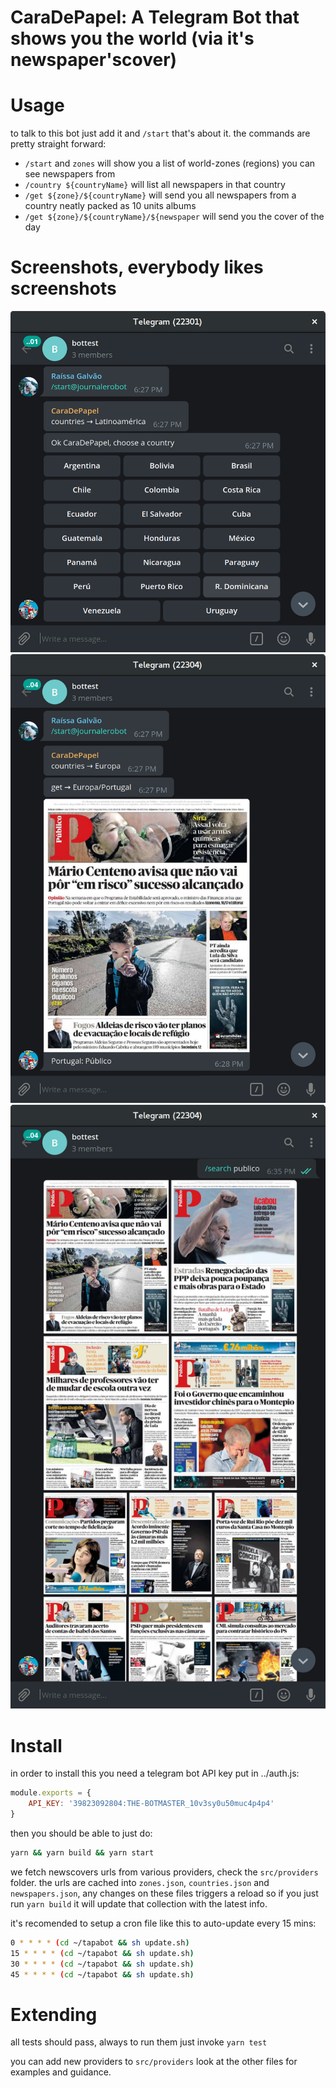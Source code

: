 CaraDePapel: A Telegram Bot that shows you the world (via it's newspaper'scover)
==

Usage
===

to talk to this bot just add it and `/start` that's about it.
the commands are pretty straight forward: 
 - `/start` and `zones` will show you a list of world-zones (regions) you
   can see newspapers from
 - `/country ${countryName}` will list all newspapers in that country
 - `/get ${zone}/${countryName}` will send you all newspapers from a country
   neatly packed as 10 units albums
  - `/get ${zone}/${countryName}/${newspaper` will send you the cover of the
    day

Screenshots, everybody likes screenshots
====

![Querying Zones](./docs/screenshots/1.png "/zones command")
![Querying Countries](./docs/screenshots/2.png "/countries command")
![Querying A specific newspaper](./docs/screenshots/3.png "/search command")


Install
===

in order to install this you need a telegram bot API key put in ../auth.js:
```js
module.exports = {
    API_KEY: '39823092804:THE-BOTMASTER_10v3sy0u50muc4p4p4'
}
```

then you should be able to just do:
```sh
yarn && yarn build && yarn start
```

we fetch newscovers urls from various providers, check the `src/providers`
folder. the urls are cached into `zones.json`, `countries.json` and
`newspapers.json`, any changes on these files triggers a reload so if you
just run `yarn build` it will update that collection with the latest info.

it's recomended to setup a cron file like this to auto-update every 15 mins:
```sh
0 * * * * (cd ~/tapabot && sh update.sh)
15 * * * * (cd ~/tapabot && sh update.sh)
30 * * * * (cd ~/tapabot && sh update.sh)
45 * * * * (cd ~/tapabot && sh update.sh)
```

Extending
===

all tests should pass, always
to run them just invoke `yarn test`

you can add new providers to `src/providers` look at the other files for
examples and guidance.
